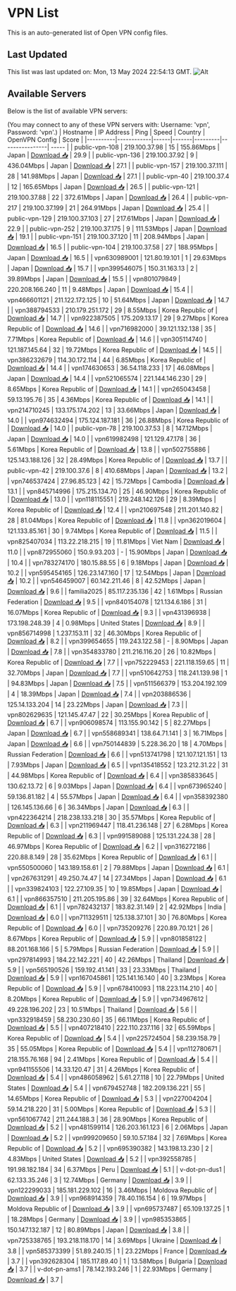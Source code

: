 # VPN List

This is an auto-generated list of Open VPN config files.

## Last Updated

This list was last updated on: Mon, 13 May 2024 22:54:13 GMT.
![Alt](https://repobeats.axiom.co/api/embed/186b98318ef1479477931607c1ad7d823f12451f.svg "Repobeats analytics image")

## Available Servers

Below is the list of available VPN servers:

(You may connect to any of these VPN servers with: Username: 'vpn', Password: 'vpn'.)
| Hostname | IP Address | Ping | Speed | Country | OpenVPN Config | Score |
|----------|------------|------|-------|---------|----------------| ----- |
| public-vpn-108 | 219.100.37.98 | 15 | 155.86Mbps | Japan | [Download 📥](./configs/server_0_JP.ovpn) | 29.9 |
| public-vpn-136 | 219.100.37.92 | 9 | 436.04Mbps | Japan | [Download 📥](./configs/server_1_JP.ovpn) | 27.1 |
| public-vpn-157 | 219.100.37.111 | 28 | 141.98Mbps | Japan | [Download 📥](./configs/server_2_JP.ovpn) | 27.1 |
| public-vpn-40 | 219.100.37.4 | 12 | 165.65Mbps | Japan | [Download 📥](./configs/server_3_JP.ovpn) | 26.5 |
| public-vpn-121 | 219.100.37.88 | 22 | 372.61Mbps | Japan | [Download 📥](./configs/server_4_JP.ovpn) | 26.4 |
| public-vpn-217 | 219.100.37.199 | 21 | 264.91Mbps | Japan | [Download 📥](./configs/server_5_JP.ovpn) | 25.4 |
| public-vpn-129 | 219.100.37.103 | 27 | 217.61Mbps | Japan | [Download 📥](./configs/server_6_JP.ovpn) | 22.9 |
| public-vpn-252 | 219.100.37.175 | 9 | 111.53Mbps | Japan | [Download 📥](./configs/server_7_JP.ovpn) | 19.1 |
| public-vpn-151 | 219.100.37.120 | 11 | 208.94Mbps | Japan | [Download 📥](./configs/server_8_JP.ovpn) | 16.5 |
| public-vpn-104 | 219.100.37.58 | 27 | 188.95Mbps | Japan | [Download 📥](./configs/server_9_JP.ovpn) | 16.5 |
| vpn630989001 | 121.80.19.101 | 1 | 29.63Mbps | Japan | [Download 📥](./configs/server_10_JP.ovpn) | 15.7 |
| vpn399546075 | 150.31.163.13 | 2 | 39.89Mbps | Japan | [Download 📥](./configs/server_11_JP.ovpn) | 15.5 |
| vpn801079849 | 220.208.166.240 | 11 | 9.48Mbps | Japan | [Download 📥](./configs/server_12_JP.ovpn) | 15.4 |
| vpn466601121 | 211.122.172.125 | 10 | 51.64Mbps | Japan | [Download 📥](./configs/server_13_JP.ovpn) | 14.7 |
| vpn388794533 | 210.179.251.172 | 29 | 8.55Mbps | Korea Republic of | [Download 📥](./configs/server_14_KR.ovpn) | 14.7 |
| vpn922387505 | 175.209.13.17 | 29 | 9.27Mbps | Korea Republic of | [Download 📥](./configs/server_15_KR.ovpn) | 14.6 |
| vpn716982000 | 39.121.132.138 | 35 | 7.71Mbps | Korea Republic of | [Download 📥](./configs/server_16_KR.ovpn) | 14.6 |
| vpn305114740 | 121.187.145.64 | 32 | 19.72Mbps | Korea Republic of | [Download 📥](./configs/server_17_KR.ovpn) | 14.5 |
| vpn386232679 | 114.30.172.114 | 44 | 6.85Mbps | Korea Republic of | [Download 📥](./configs/server_18_KR.ovpn) | 14.4 |
| vpn174630653 | 36.54.118.233 | 17 | 46.08Mbps | Japan | [Download 📥](./configs/server_19_JP.ovpn) | 14.4 |
| vpn521065574 | 221.144.146.230 | 29 | 8.65Mbps | Korea Republic of | [Download 📥](./configs/server_20_KR.ovpn) | 14.1 |
| vpn265043458 | 59.13.195.76 | 35 | 4.36Mbps | Korea Republic of | [Download 📥](./configs/server_21_KR.ovpn) | 14.1 |
| vpn214710245 | 133.175.174.202 | 13 | 33.66Mbps | Japan | [Download 📥](./configs/server_22_JP.ovpn) | 14.0 |
| vpn974632494 | 175.124.187.181 | 36 | 26.88Mbps | Korea Republic of | [Download 📥](./configs/server_23_KR.ovpn) | 14.0 |
| public-vpn-78 | 219.100.37.53 | 8 | 147.12Mbps | Japan | [Download 📥](./configs/server_24_JP.ovpn) | 14.0 |
| vpn619982498 | 121.129.47.178 | 36 | 5.61Mbps | Korea Republic of | [Download 📥](./configs/server_25_KR.ovpn) | 13.8 |
| vpn502755886 | 125.143.188.126 | 32 | 28.49Mbps | Korea Republic of | [Download 📥](./configs/server_26_KR.ovpn) | 13.7 |
| public-vpn-42 | 219.100.37.6 | 8 | 410.68Mbps | Japan | [Download 📥](./configs/server_27_JP.ovpn) | 13.2 |
| vpn746537424 | 27.96.85.123 | 42 | 15.72Mbps | Cambodia | [Download 📥](./configs/server_28_KH.ovpn) | 13.1 |
| vpn845714996 | 175.215.134.70 | 25 | 46.90Mbps | Korea Republic of | [Download 📥](./configs/server_29_KR.ovpn) | 13.0 |
| vpn118115551 | 219.248.142.126 | 29 | 8.39Mbps | Korea Republic of | [Download 📥](./configs/server_30_KR.ovpn) | 12.4 |
| vpn210697548 | 211.201.140.82 | 28 | 81.04Mbps | Korea Republic of | [Download 📥](./configs/server_31_KR.ovpn) | 11.8 |
| vpn362019604 | 121.133.85.161 | 30 | 9.74Mbps | Korea Republic of | [Download 📥](./configs/server_32_KR.ovpn) | 11.5 |
| vpn825407034 | 113.22.218.215 | 19 | 11.81Mbps | Viet Nam | [Download 📥](./configs/server_33_VN.ovpn) | 11.0 |
| vpn872955060 | 150.9.93.203 | - | 15.90Mbps | Japan | [Download 📥](./configs/server_34_JP.ovpn) | 10.4 |
| vpn783274170 | 180.15.88.55 | 6 | 9.18Mbps | Japan | [Download 📥](./configs/server_35_JP.ovpn) | 10.2 |
| vpn595454165 | 126.23.147.160 | 17 | 12.54Mbps | Japan | [Download 📥](./configs/server_36_JP.ovpn) | 10.2 |
| vpn546459007 | 60.142.211.46 | 8 | 42.52Mbps | Japan | [Download 📥](./configs/server_37_JP.ovpn) | 9.6 |
| familia2025 | 85.117.235.136 | 42 | 1.61Mbps | Russian Federation | [Download 📥](./configs/server_38_RU.ovpn) | 9.5 |
| vpn840154078 | 121.134.6.186 | 31 | 16.07Mbps | Korea Republic of | [Download 📥](./configs/server_39_KR.ovpn) | 9.3 |
| vpn431396938 | 173.198.248.39 | 4 | 0.98Mbps | United States | [Download 📥](./configs/server_40_US.ovpn) | 8.9 |
| vpn856714998 | 1.237.153.11 | 32 | 46.30Mbps | Korea Republic of | [Download 📥](./configs/server_41_KR.ovpn) | 8.2 |
| vpn399654655 | 119.243.122.58 | - | 8.90Mbps | Japan | [Download 📥](./configs/server_42_JP.ovpn) | 7.8 |
| vpn354833780 | 211.216.116.20 | 26 | 10.82Mbps | Korea Republic of | [Download 📥](./configs/server_43_KR.ovpn) | 7.7 |
| vpn752229453 | 221.118.159.65 | 11 | 32.70Mbps | Japan | [Download 📥](./configs/server_44_JP.ovpn) | 7.7 |
| vpn510642753 | 118.241.139.98 | 1 | 94.83Mbps | Japan | [Download 📥](./configs/server_45_JP.ovpn) | 7.5 |
| vpn511566379 | 153.204.192.109 | 4 | 18.39Mbps | Japan | [Download 📥](./configs/server_46_JP.ovpn) | 7.4 |
| vpn203886536 | 125.14.133.204 | 14 | 23.22Mbps | Japan | [Download 📥](./configs/server_47_JP.ovpn) | 7.3 |
| vpn802629635 | 121.145.47.47 | 22 | 30.25Mbps | Korea Republic of | [Download 📥](./configs/server_48_KR.ovpn) | 6.7 |
| vpn906098574 | 113.155.90.142 | 5 | 82.27Mbps | Japan | [Download 📥](./configs/server_49_JP.ovpn) | 6.7 |
| vpn558689341 | 138.64.71.141 | 3 | 16.71Mbps | Japan | [Download 📥](./configs/server_50_JP.ovpn) | 6.6 |
| vpn750144839 | 5.228.36.20 | 18 | 4.70Mbps | Russian Federation | [Download 📥](./configs/server_51_RU.ovpn) | 6.6 |
| vpn513741798 | 121.107.121.151 | 13 | 7.93Mbps | Japan | [Download 📥](./configs/server_52_JP.ovpn) | 6.5 |
| vpn135418552 | 123.212.31.22 | 31 | 44.98Mbps | Korea Republic of | [Download 📥](./configs/server_53_KR.ovpn) | 6.4 |
| vpn385833645 | 130.62.13.72 | 6 | 9.03Mbps | Japan | [Download 📥](./configs/server_54_JP.ovpn) | 6.4 |
| vpn673965240 | 59.136.81.182 | 4 | 55.57Mbps | Japan | [Download 📥](./configs/server_55_JP.ovpn) | 6.4 |
| vpn358392380 | 126.145.136.66 | 6 | 36.34Mbps | Japan | [Download 📥](./configs/server_56_JP.ovpn) | 6.3 |
| vpn422364214 | 218.238.133.218 | 30 | 35.57Mbps | Korea Republic of | [Download 📥](./configs/server_57_KR.ovpn) | 6.3 |
| vpn211969447 | 118.41.236.148 | 27 | 6.28Mbps | Korea Republic of | [Download 📥](./configs/server_58_KR.ovpn) | 6.3 |
| vpn991589088 | 125.131.224.38 | 28 | 46.97Mbps | Korea Republic of | [Download 📥](./configs/server_59_KR.ovpn) | 6.2 |
| vpn316272186 | 220.88.8.149 | 28 | 35.62Mbps | Korea Republic of | [Download 📥](./configs/server_60_KR.ovpn) | 6.1 |
| vpn550500060 | 143.189.158.61 | 2 | 79.88Mbps | Japan | [Download 📥](./configs/server_61_JP.ovpn) | 6.1 |
| vpn267631291 | 49.250.74.47 | 14 | 27.34Mbps | Japan | [Download 📥](./configs/server_62_JP.ovpn) | 6.1 |
| vpn339824103 | 122.27.109.35 | 10 | 19.85Mbps | Japan | [Download 📥](./configs/server_63_JP.ovpn) | 6.1 |
| vpn866357510 | 211.205.195.86 | 39 | 32.64Mbps | Korea Republic of | [Download 📥](./configs/server_64_KR.ovpn) | 6.1 |
| vpn782432137 | 183.82.31.149 | 2 | 42.92Mbps | India | [Download 📥](./configs/server_65_IN.ovpn) | 6.0 |
| vpn711329511 | 125.138.37.101 | 30 | 76.80Mbps | Korea Republic of | [Download 📥](./configs/server_66_KR.ovpn) | 6.0 |
| vpn735209276 | 220.89.70.121 | 26 | 8.67Mbps | Korea Republic of | [Download 📥](./configs/server_67_KR.ovpn) | 5.9 |
| vpn801858122 | 88.201.168.166 | 5 | 5.79Mbps | Russian Federation | [Download 📥](./configs/server_68_RU.ovpn) | 5.9 |
| vpn297814993 | 184.22.142.221 | 40 | 42.26Mbps | Thailand | [Download 📥](./configs/server_69_TH.ovpn) | 5.9 |
| vpn565190526 | 159.192.41.141 | 33 | 23.33Mbps | Thailand | [Download 📥](./configs/server_70_TH.ovpn) | 5.9 |
| vpn167045861 | 125.141.16.140 | 40 | 3.23Mbps | Korea Republic of | [Download 📥](./configs/server_71_KR.ovpn) | 5.9 |
| vpn678410093 | 118.223.114.210 | 40 | 8.20Mbps | Korea Republic of | [Download 📥](./configs/server_72_KR.ovpn) | 5.9 |
| vpn734967612 | 49.228.196.202 | 23 | 10.51Mbps | Thailand | [Download 📥](./configs/server_73_TH.ovpn) | 5.6 |
| vpn332918459 | 58.230.230.60 | 35 | 66.11Mbps | Korea Republic of | [Download 📥](./configs/server_74_KR.ovpn) | 5.5 |
| vpn407218410 | 222.110.237.116 | 32 | 65.59Mbps | Korea Republic of | [Download 📥](./configs/server_75_KR.ovpn) | 5.4 |
| vpn225724504 | 58.239.158.79 | 35 | 55.05Mbps | Korea Republic of | [Download 📥](./configs/server_76_KR.ovpn) | 5.4 |
| vpn112780671 | 218.155.76.168 | 94 | 2.41Mbps | Korea Republic of | [Download 📥](./configs/server_77_KR.ovpn) | 5.4 |
| vpn941155506 | 14.33.120.47 | 31 | 4.26Mbps | Korea Republic of | [Download 📥](./configs/server_78_KR.ovpn) | 5.4 |
| vpn486058962 | 5.61.27.118 | 10 | 22.79Mbps | United States | [Download 📥](./configs/server_79_US.ovpn) | 5.4 |
| vpn679452748 | 182.209.136.221 | 55 | 14.65Mbps | Korea Republic of | [Download 📥](./configs/server_80_KR.ovpn) | 5.3 |
| vpn227004204 | 59.14.218.220 | 31 | 5.00Mbps | Korea Republic of | [Download 📥](./configs/server_81_KR.ovpn) | 5.3 |
| vpn561067742 | 211.244.188.3 | 36 | 28.90Mbps | Korea Republic of | [Download 📥](./configs/server_82_KR.ovpn) | 5.2 |
| vpn481599114 | 126.203.161.123 | 6 | 2.06Mbps | Japan | [Download 📥](./configs/server_83_JP.ovpn) | 5.2 |
| vpn999209650 | 59.10.57.184 | 32 | 7.69Mbps | Korea Republic of | [Download 📥](./configs/server_84_KR.ovpn) | 5.2 |
| vpn695390382 | 143.198.13.230 | 2 | 4.83Mbps | United States | [Download 📥](./configs/server_85_US.ovpn) | 5.2 |
| vpn392558785 | 191.98.182.184 | 34 | 6.37Mbps | Peru | [Download 📥](./configs/server_86_PE.ovpn) | 5.1 |
| v-dot-pn-dus1 | 62.133.35.246 | 3 | 12.74Mbps | Germany | [Download 📥](./configs/server_87_DE.ovpn) | 3.9 |
| vpn122299033 | 185.181.229.102 | 16 | 3.46Mbps | Moldova Republic of | [Download 📥](./configs/server_88_MD.ovpn) | 3.9 |
| vpn968914359 | 78.40.116.154 | 6 | 19.97Mbps | Moldova Republic of | [Download 📥](./configs/server_89_MD.ovpn) | 3.9 |
| vpn695737487 | 65.109.137.25 | 1 | 18.28Mbps | Germany | [Download 📥](./configs/server_90_DE.ovpn) | 3.9 |
| vpn985353865 | 150.147.132.187 | 12 | 80.89Mbps | Japan | [Download 📥](./configs/server_91_JP.ovpn) | 3.8 |
| vpn725338765 | 193.218.118.170 | 14 | 3.69Mbps | Ukraine | [Download 📥](./configs/server_92_UA.ovpn) | 3.8 |
| vpn585373399 | 51.89.240.15 | 1 | 23.22Mbps | France | [Download 📥](./configs/server_93_FR.ovpn) | 3.7 |
| vpn392628304 | 185.117.89.40 | 1 | 13.58Mbps | Bulgaria | [Download 📥](./configs/server_94_BG.ovpn) | 3.7 |
| v-dot-pn-ams1 | 78.142.193.246 | 1 | 22.93Mbps | Germany | [Download 📥](./configs/server_95_DE.ovpn) | 3.7 |
